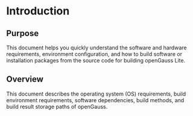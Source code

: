 # Introduction<a name="EN-US_TOPIC_0289899552"></a>

## Purpose<a name="en-us_topic_0283136298_section1152420685710"></a>

This document helps you quickly understand the software and hardware requirements, environment configuration, and how to build software or installation packages from the source code for building openGauss Lite.

## Overview<a name="en-us_topic_0283136298_section11267033105713"></a>

This document describes the operating system \(OS\) requirements, build environment requirements, software dependencies, build methods, and build result storage paths of openGauss.

